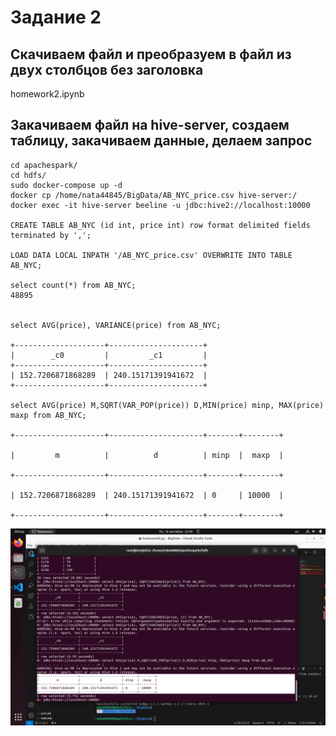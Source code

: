 # Задание 2
## Скачиваем файл и преобразуем в файл из двух столбцов без заголовка

homework2.ipynb

## Закачиваем файл на hive-server, создаем таблицу, закачиваем данные, делаем запрос
```
cd apachespark/
cd hdfs/
sudo docker-compose up -d
docker cp /home/nata44845/BigData/AB_NYC_price.csv hive-server:/
docker exec -it hive-server beeline -u jdbc:hive2://localhost:10000

CREATE TABLE AB_NYC (id int, price int) row format delimited fields terminated by ',';

LOAD DATA LOCAL INPATH '/AB_NYC_price.csv' OVERWRITE INTO TABLE AB_NYC;

select count(*) from AB_NYC;
48895


select AVG(price), VARIANCE(price) from AB_NYC;

+--------------------+---------------------+
|        _c0         |         _c1         |
+--------------------+---------------------+
| 152.7206871868289  | 240.15171391941672  |
+--------------------+---------------------+

select AVG(price) M,SQRT(VAR_POP(price)) D,MIN(price) minp, MAX(price) maxp from AB_NYC;

+--------------------+---------------------+-------+--------+

|         m          |          d          | minp  |  maxp  |

+--------------------+---------------------+-------+--------+

| 152.7206871868289  | 240.15171391941672  | 0     | 10000  |

+--------------------+---------------------+-------+--------+
```


![hive](vb.png)

